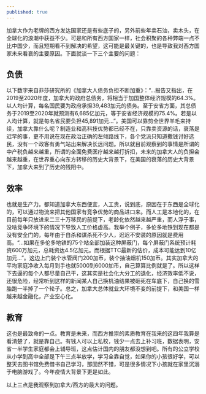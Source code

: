 ```yaml
---
published: true
---
```

加拿大作为老牌的西方发达国家还是有些底子的，另外前些年卖石油，卖木头，在全球化的浪潮中获益不少。可是和所有西方国家一样，社会积聚的各种弊端一点不比中国少，而且短期看不到解决的希望，这可能是最关键的，也是导致我对西方国家未来看衰的主要原因。下面就谈一下三个主要的问题：

## 负债

以下数字来自菲莎研究所的《加拿大人债务负担不断加重》：“...报告又指出，在2019至2020年度，加拿大的政府总债务，将相当于加国整体经济规模的64.3%。以人均计算，每名国民要为政府承担39,483加元的债务。至于安省方面，其总债务于2019至2020年就预测有6,685亿加元，等于安省经济规模的75.4%。若是以人均计算，就是每名省民要负担45,891加元...”。美国可以靠剪全世界羊毛来持续，加拿大靠什么呢？制造业和高科技优势都已经不在，只靠卖资源的话，衰落是迟早的事，更不用说在现在政治正确的左倾路线下，各个党派只知道撒钱讨好选民，没有一个政客有勇气站出来解决长远问题。所以就目前观察到的事情是所谓的中产税负越来越重，所谓的全面免费医疗越来越打折扣，未来的加拿大人的负担会越来越重，在世界重心向东方转移的历史大背景下，在美国的衰落的历史大背景下，加拿大来到了历史的残阳中。


## 效率

也就是生产力。都知道加拿大东西便宜，人工贵，说到底，原因在于东西是全球化的，可以通过物流来把其他国家有竞争优势的商品进口来。而人工是本地化的，在目前每年只放进来二三十万移民的前提下，老龄化依然越来越严重，而人浮于事，没啥竞争环境下的情况下导致人工价格虚高。我举个例子，多伦多地铁到现在都是没有安全门的，每年由于自杀和谋杀死不少人，迟迟不安装的原因就是费用高。“...如果在多伦多地铁的75个站全部加装这种屏蔽门，每个屏蔽门系统预计耗资600万加元，总耗资达4.5亿加元。而根据TTC最新的估价，成本可能达到10亿加元...”。这边上门装个水管阀门200加币，装个抽油烟机150加币。其实加拿大的平均家庭净收入每月到手也就5000到6000加币，自己算算比例就是了。所以这样下去逼的每个人都尽量自己干，这其实是社会化大分工的退化，经济效率低不说，还很危险，经常听到这样的新闻某人自己换机油结果被砸死在车底下，自己换的雪胎跑一半掉了一个轮子。总之，加拿大总体就业大环境不变的前提下，和美国一样越来越金融化，产业空心化。


## 教育

这也是最致命的一点。教育是未来，而西方推崇的素质教育在我来的这四年我算是看清楚了，就是靠自己。有钱人可以上私校，钱少一点去上补习班，数据表明，安省一半学生家庭都会上辅导班，这点估计国内的朋友都没想到吧。所有的公立学校从小学到高中全部是下午三点半放学，学习全靠自觉，如果你的小孩很好学，可以整天去图书馆免费借书自己学习，那固然不错，可是很多情况下小孩就在家里沉溺于电脑游戏了。今年疫情大背景下更是如此。

以上三点是我观察到加拿大/西方的最大的问题。
